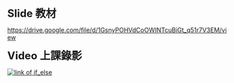 <font size="5">**Slide 教材**</font>

https://drive.google.com/file/d/1GsnyPOHVdCoOWINTcuBiGt_q51r7V3EM/view

<font size="5">**Video 上課錄影**</font>

[![link of if_else](https://res.cloudinary.com/marcomontalbano/image/upload/v1684667074/video_to_markdown/images/youtube--P3Vvhmac6po-c05b58ac6eb4c4700831b2b3070cd403.jpg)](https://www.youtube.com/watch?v=P3Vvhmac6po "link of if_else")